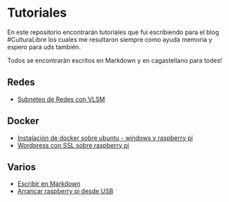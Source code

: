 # Tutoriales
En este repositorio encontrarán tutoriales que fui escribiendo para el blog #CulturaLibre los cuales me resultaron siempre como ayuda memoria y espero para uds también.

Todos se encontrarán escritos en Markdown y en cagastellano para todes!

## **Redes**

- [Subneteo de Redes con VLSM](https://github.com/Z4mbr4/Tutoriales/blob/main/Subneting%20con%20VLSM)

## **Docker**

- [Instalación de docker sobre ubuntu - windows y raspberry pi](https://github.com/Z4mbr4/Tutoriales/blob/main/Instalaci%C3%B3n%20de%20Docker%20sobre%20Ubuntu%2020.04.md)
- [Wordpress con SSL sobre raspberry pi](https://github.com/Z4mbr4/Tutoriales/blob/main/Wordpress%20con%20SSL%20para%20Raspberry.md)

## **Varios**

- [Escribir en Markdown](https://github.com/Z4mbr4/Tutoriales/blob/main/Escribir%20en%20Markdown.md)
- [Arrancar raspberry pi desde USB](https://github.com/Z4mbr4/Tutoriales/blob/main/Inciar%20RaspberryPi3%20desde%20USB.md)
